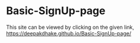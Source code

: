 # Basic-SignUp-page
This site can be viewed by clicking on the given link, 
https://deepakdhake.github.io/Basic-SignUp-page/
